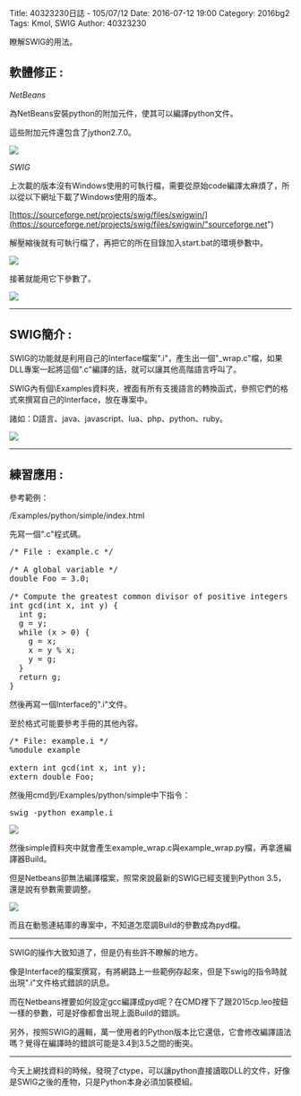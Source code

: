 Title: 40323230日誌 - 105/07/12
Date: 2016-07-12 19:00
Category: 2016bg2
Tags: Kmol, SWIG
Author: 40323230


瞭解SWIG的用法。

<!-- PELICAN_END_SUMMARY -->

<h2>軟體修正 :</h2>

*NetBeans*

為NetBeans安裝python的附加元件，使其可以編譯python文件。

這些附加元件還包含了jython2.7.0。

![](https://raw.githubusercontent.com/coursemdetw/project_site_files/gh-pages/files/2016spring/g2/Python_solvespace/0712_01.jpg)

*SWIG*

上次載的版本沒有Windows使用的可執行檔，需要從原始code編譯太麻煩了，所以從以下網址下載了Windows使用的版本。

[https://sourceforge.net/projects/swig/files/swigwin/](https://sourceforge.net/projects/swig/files/swigwin/"sourceforge.net")

解壓縮後就有可執行檔了，再把它的所在目錄加入start.bat的環境參數中。

![](https://raw.githubusercontent.com/coursemdetw/project_site_files/gh-pages/files/2016spring/g2/Python_solvespace/0712_02.jpg)

接著就能用它下參數了。

![](https://raw.githubusercontent.com/coursemdetw/project_site_files/gh-pages/files/2016spring/g2/Python_solvespace/0712_03.jpg)

<hr>

<h2>SWIG簡介 :</h2>

SWIG的功能就是利用自己的Interface檔案".i"，產生出一個"_wrap.c"檔，如果DLL專案一起將這個".c"編譯的話，就可以讓其他高階語言呼叫了。

SWIG內有個\Examples資料夾，裡面有所有支援語言的轉換函式，參照它們的格式來撰寫自己的Interface，放在專案中。

諸如：D語言、java、javascript、lua、php、python、ruby。

![](https://raw.githubusercontent.com/coursemdetw/project_site_files/gh-pages/files/2016spring/g2/Python_solvespace/0712_04.jpg)

<hr>

<h2>練習應用 :</h2>

參考範例：

/Examples/python/simple/index.html

先寫一個".c"程式碼。

<pre class="brush: c">
/* File : example.c */

/* A global variable */
double Foo = 3.0;

/* Compute the greatest common divisor of positive integers */
int gcd(int x, int y) {
  int g;
  g = y;
  while (x > 0) {
    g = x;
    x = y % x;
    y = g;
  }
  return g;
}
</pre>

然後再寫一個Interface的".i"文件。

至於格式可能要參考手冊的其他內容。

<pre class="brush: c">
/* File: example.i */
%module example

extern int gcd(int x, int y);
extern double Foo;
</pre>

然後用cmd到/Examples/python/simple中下指令：

<pre class="brush: c">
swig -python example.i
</pre>

![](https://raw.githubusercontent.com/coursemdetw/project_site_files/gh-pages/files/2016spring/g2/Python_solvespace/0712_05.jpg)

然後simple資料夾中就會產生example_wrap.c與example_wrap.py檔，再拿進編譯器Build。

但是Netbeans卻無法編譯檔案，照常來說最新的SWIG已經支援到Python 3.5，還是說有參數需要調整。

![](https://raw.githubusercontent.com/coursemdetw/project_site_files/gh-pages/files/2016spring/g2/Python_solvespace/0712_06.jpg)

而且在動態連結庫的專案中，不知道怎麼調Build的參數成為pyd檔。

<hr>

SWIG的操作大致知道了，但是仍有些許不瞭解的地方。

像是Interface的檔案撰寫，有將網路上一些範例存起來，但是下swig的指令時就出現".i"文件格式錯誤的訊息。

而在Netbeans裡要如何設定gcc編譯成pyd呢？在CMD裡下了跟2015cp.leo按鈕一樣的參數，可是好像都會出現上面Build的錯誤。

另外，按照SWIG的邏輯，萬一使用者的Python版本比它還低，它會修改編譯語法嗎？覺得在編譯時的錯誤可能是3.4到3.5之間的衝突。

<hr>

今天上網找資料的時候，發現了ctype，可以讓python直接讀取DLL的文件，好像是SWIG之後的產物，只是Python本身必須加裝模組。